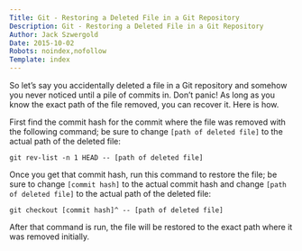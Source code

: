 ```yaml
---
Title: Git - Restoring a Deleted File in a Git Repository
Description: Git - Restoring a Deleted File in a Git Repository
Author: Jack Szwergold
Date: 2015-10-02
Robots: noindex,nofollow
Template: index
---
```


So let’s say you accidentally deleted a file in a Git repository and somehow you never noticed until a pile of commits in. Don’t panic! As long as you know the exact path of the file removed, you can recover it. Here is how.

First find the commit hash for the commit where the file was removed with the following command; be sure to change `[path of deleted file]` to the actual path of the deleted file:

    git rev-list -n 1 HEAD -- [path of deleted file]

Once you get that commit hash, run this command to restore the file; be sure to change `[commit hash]` to the actual commit hash and change `[path of deleted file]` to the actual path of the deleted file:

    git checkout [commit hash]^ -- [path of deleted file]

After that command is run, the file will be restored to the exact path where it was removed initially.